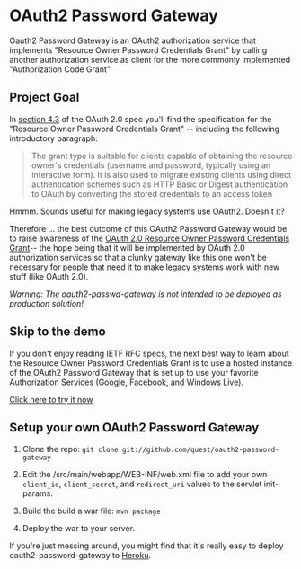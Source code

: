 OAuth2 Password Gateway
========================

Oauth2 Password Gateway is an OAuth2 authorization service that implements "Resource Owner Password Credentials Grant" by calling another authorization service as client for the more commonly implemented "Authorization Code Grant"

Project Goal
--------------
In [section 4.3](http://tools.ietf.org/html/rfc6749#section-4.3) of the OAuth 2.0 spec you'll find the specification for the    "Resource Owner Password Credentials Grant" -- including the following introductory paragraph:

> The grant type is suitable for clients capable of obtaining the
> resource owner's credentials (username and password, typically using
> an interactive form).  It is also used to migrate existing clients
> using direct authentication schemes such as HTTP Basic or Digest
> authentication to OAuth by converting the stored credentials to an
> access token

Hmmm. Sounds useful for making legacy systems use OAuth2. Doesn't it?

Therefore ... the best outcome of this OAuth2 Password Gateway would be to raise awareness of the [OAuth 2.0 Resource Owner Password Credentials Grant](http://tools.ietf.org/html/rfc6749#section-4.3)-- the hope being that it will be implemented by OAuth 2.0 authorization services so that a clunky gateway like this one won't be necessary for people that need it to make legacy systems work with new stuff (like OAuth 2.0).

*Warning: The oauth2-passwd-gateway is not intended to be deployed as production solution!*

Skip to the demo
----------------
If you don't enjoy reading IETF RFC specs, the next best way to learn about the Resource Owner Password Credentials Grant is to use a hosted instance of the OAuth2 Password Gateway that is set up to use your favorite Authorization Services (Google, Facebook, and Windows Live). 

[Click here to try it now](https://oauth2-password-gateway.herokuapp.com/) 

Setup your own OAuth2 Password Gateway
--------------------------------------
1) Clone the repo: `git clone git://github.com/quest/oauth2-password-gateway`

2) Edit the /src/main/webapp/WEB-INF/web.xml file to add your own `client_id`, `client_secret`, and `redirect_uri` values to the servlet init-params.

3) Build the build a war file:  `mvn package`

4) Deploy the war to your server.

If you're just messing around, you might find that it's really easy to deploy oauth2-password-gateway to [Heroku](https://devcenter.heroku.com/articles/java).

